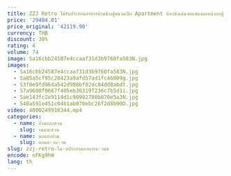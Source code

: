 ```yaml
---
title: ZZJ Retro ไม้รับประทานอาหารด้านข้างตู้ขนาดเล็ก Apartment ห้องนั่งเล่นจอแสดงผลหน้าอกตู้ ENTRY กระจกด้านข้างตู้
price: '29484.01'
price_original: '42119.98'
currency: THB
discount: 30%
rating: 4
volume: 74
image: Sa16cbb24587e4ccaaf31d3b9760fa583N.jpg
images:
  - Sa16cbb24587e4ccaaf31d3b9760fa583N.jpg
  - Sa85a5cf95c28423a9afd57ad1fc46009g.jpg
  - S3f0e9fd96da542d998bf02dc84dd8abdt.jpg
  - S7a9600f9667f405eb36319f236c7b5d1i.jpg
  - Sae143fc2e9114d1c90992780b870e5a3N.jpg
  - S48a591e451c04b1ab070ebc26f2d8b90D.jpg
video: 4000249918344.mp4
categories:
  - name: บ้านและสวน
    slug: านและสวน
  - name: ตกแต่งบ้าน
    slug: ตกแต-งบ-าน
slug: zzj-retro-ไม-บประทานอาหารด-านข
encode: oFKg9hW
lang: th
---
```

  